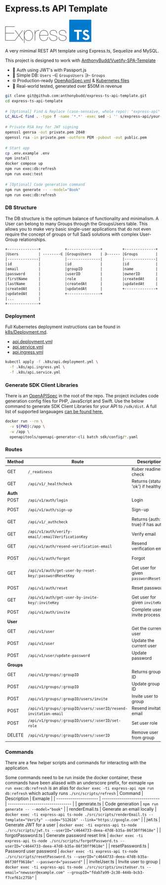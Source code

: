 # Express.ts API Template

<img height="75" src="https://raw.githubusercontent.com/anthonybudd/anthonybudd/master/img/express-ts-api-template.png?v=1"/>

A very mimimal REST API template using Express.ts, Sequelize and MySQL. 

This project is designed to work with [AnthonyBudd/Vuetify-SPA-Template](https://github.com/anthonybudd/Vuetify-SPA-template)


- 🔐 Auth using JWT's with Passport.js
- 👥 Simple DB: `Users` -∈ `GroupsUsers` ∋- `Groups`
- 🌐 Production-ready [OpenApiSpec.yml](./OpenApiSpec.yml) & [Kubernetes files](./k8s)
- 🥇 Real-world tested, generated over $50M in revenue


```sh
git clone git@github.com:anthonybudd/express-ts-api-template.git
cd express-ts-api-template

# [Optional] Find & Replace (case-sensaive, whole repo): "express-api" => "your-api-name" 
LC_ALL=C find . -type f -name '*.*' -exec sed -i '' s/express-api/your-api-name/g {} +

# Private RSA key for JWT signing
openssl genrsa -out private.pem 2048
openssl rsa -in private.pem -outform PEM -pubout -out public.pem

# Start app
cp .env.example .env
npm install
docker compose up
npm run exec:db:refresh
npm run exec:test

# [Optional] Code generation command
npm run generate -- --model="Book"
npm run exec:db:refresh
```

### DB Structure
The DB structure is the optimum balance of functionality and minimalism. A User can belong to many Groups through the GroupsUsers table. This allows you to make very basic single-user applications that do not even require the concept of groups or full SaaS solutions with complex User-Group relationships.

```                                                                
+--------------+           +---------------+         +--------------+  
|Users         | --------∈ |GroupsUsers    | ∋------ |Groups        |  
|--------------|           |---------------|         |--------------|  
|id            |           |id             |         |id            |  
|email         |           |groupID        |         |name          |  
|password      |           |userID         |         |ownerID       |  
|firstName     |           |role           |         |createdAt     |  
|lastName      |           |createdAt      |         |updatedAt     |
|createdAt     |           |updatedAt      |         +--------------+  
|updatedAt     |           +---------------+                                            
|...           |                                                      
+--------------+                      
```

### Deployment
Full Kubernetes deployment instructions can be found in [k8s/Deployment.md](./k8s/Deployment.md).

- [api.deployment.yml](./k8s/api.deployment.yml)
- [api.service.yml](./k8s/api.service.yml)
- [api.ingress.yml](./k8s/api.ingress.yml)

```sh
kubectl apply -f .k8s/api.deployment.yml \
  -f .k8s/api.ingress.yml \
  -f .k8s/api.service.yml 
```

### Generate SDK Client Libraries
There is an [OpenAPISpec](./OpenApiSpec.yml) in the root of the repo. The project includes code generation config files for PHP, JavaScript and Swift. Use the below command to generate SDK Client Libraries for your API to `/sdk/dist`. A full list of supported langauages [can be found here.](https://github.com/OpenAPITools/openapi-generator?tab=readme-ov-file#overview)


```sh
docker run --rm \
  -v ${PWD}:/app \
  -w /app \
  openapitools/openapi-generator-cli batch sdk/config/*.yaml
```

### Routes
| Method      | Route                                                           | Description                           | Payload                               | Response          | 
| ----------- | --------------------------------------------------------------- | ------------------------------------- | ------------------------------------- | ----------------- |  
| GET         | `/_readiness`                                                   | Kuber readiness check                 | --                                    | "healthy"         |  
| GET         | `/api/v1/_healthcheck`                                          | Returns {status: 'ok'} if healthy     | --                                    | {status: 'ok'}    |  
| **Auth**    |                                                                 |                                       |                                       |                   |  
| POST        | `/api/v1/auth/login`                                            | Login                                 | {email, password}                     | {accessToken}     |  
| POST        | `/api/v1/auth/sign-up`                                          | Sign-up                               | {email, password, firstName, tos}     | {accessToken}     |  
| GET         | `/api/v1/_authcheck`                                            | Returns {auth: true} if has auth      | --                                    | {auth: true}      |  
| GET         | `/api/v1/auth/verify-email/:emailVerificationKey`               | Verify email                          | --                                    | {success: true}   |  
| GET         | `/api/v1/auth/resend-verification-email`                        | Resend verification email             | --                                    | {email}           |  
| POST        | `/api/v1/auth/forgot`                                           | Forgot                                | {email}                               | {success: true}   |  
| GET         | `/api/v1/auth/get-user-by-reset-key/:passwordResetKey`          | Get user for given `passwordResetKey` | --                                    | {id, email}       |  
| POST        | `/api/v1/auth/reset`                                            | Reset password                        | {email, password, passwordResetKey}   | {accessToken}     |  
| GET         | `/api/v1/auth/get-user-by-invite-key/:inviteKey`                | Get user for given `inviteKey`        | --                                    | {id, email}       |  
| POST        | `/api/v1/auth/invite`                                           | Complete user invite process          | {inviteKey, email, password, ...}     | {accessToken}     |   
| **User**    |                                                                 |                                       |                                       |                   |  
| GET         | `/api/v1/user`                                                  | Get the current user                  |                                       | {User}            |  
| POST        | `/api/v1/user`                                                  | Update the current user               | {firstName, lastName}                 | {User}            |  
| POST        | `/api/v1/user/update-password`                                  | Update password                       | {password, newPassword}               | {success: true}   |
| **Groups**  |                                                                 |                                       |                                       |                   |  
| GET         | `/api/v1/groups/:groupID`                                       | Returns group by ID                   | --                                    | {Group}           |  
| POST        | `/api/v1/groups/:groupID`                                       | Update group by ID                    | {name: 'New Name'}                    | {Group}           |  
| POST        | `/api/v1/groups/:groupID/users/invite`                          | Invite user to group                  | {email}                               | {UserID, GroupID} |  
| POST        | `/api/v1/groups/:groupID/users/:userID/resend-invitation-email` | Resend invitation email               | {}                                    | {email}           |  
| POST        | `/api/v1/groups/:groupID/users/:userID/set-role`                | Set user role                         | {role: 'User'/'Admin' }               | {UserID, role}    |  
| DELETE      | `/api/v1/groups/:groupID/users/:userID`                         | Remove user from group                | --                                    | {UserID}          |  

### Commands
There are a few helper scripts and commands for interacting with the application.

Some commands need to be run inside the docker container, these commands have been aliased with an underscore prefix, for exmaple `npm run exec:db:refresh` is an alias for `docker exec -ti express-api npm run db:refresh` which actually runs `./src/scripts/refresh`
| Command               | Description                   | Exmaple                          | 
| --------------------- | ----------------------------- | -------------------------------- |
| generate.ts           | Code generation               | `npm run generate -- --model="book"` |
| renderEmail.ts        | Generate an email locally     | `docker exec -ti express-api ts-node ./src/scripts/renderEmail.ts --template="Verify" --code="512616" --link="https://google.com"` |
| jwt.ts                | Generate JWT for a user       | `docker exec -ti express-api ts-node ./src/scripts/jwt.ts --userID="c4644733-deea-47d8-b35a-86f30ff9618e"` |
| forgotPassword.ts     | Generate password reset link  | `docker exec -ti express-api ts-node ./src/scripts/forgotPassword.ts --userID="c4644733-deea-47d8-b35a-86f30ff9618e"` |
| resetPassword.ts      | Password user password        | `docker exec -ti express-api ts-node ./src/scripts/resetPassword.ts --userID="c4644733-deea-47d8-b35a-86f30ff9618e" --password="password"` |
| inviteUser.ts         | Invite user to group          | `docker exec -ti express-api ts-node ./src/scripts/inviteUser.ts --email="newuser@example.com" --groupID="fdab7a99-2c38-444b-bcb3-f7cef61c275b"` |
